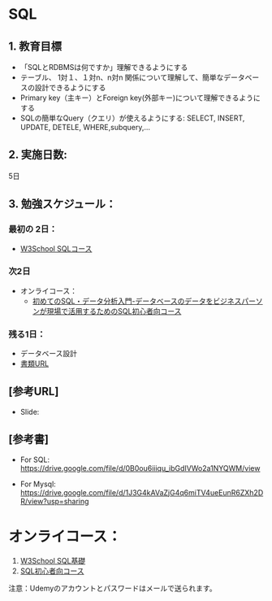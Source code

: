 # SQL

## 1. 教育目標
- 「SQLとRDBMSは何ですか」理解できるようにする
- テーブル、 1対１、１対n、n対n 関係について理解して、簡単なデータベースの設計できるようにする
- Primary key（主キー）とForeign key(外部キー)について理解できるようにする
- SQLの簡単なQuery（クエリ）が使えるようにする: SELECT, INSERT, UPDATE,  DETELE, WHERE,subquery,...

## 2. 実施日数:
5日

## 3. 勉強スケジュール：

### 最初の 2日：
- [W3School SQLコース](https://www.w3schools.com/sql/default.asp)
 
### 次2日
- オンライコース：
  - [ 初めてのSQL・データ分析入門-データベースのデータをビジネスパーソンが現場で活用するためのSQL初心者向コース](https://www.udemy.com/course/standard-sql-for-beginners/learn/lecture/9424616?start=0#overview)

### 残る1日：
- データベース設計
- [書類URL]()

## [参考URL]
- Slide: 

## [参考書]
- For SQL: https://drive.google.com/file/d/0B0ou6iiiqu_ibGdIVWo2a1NYQWM/view

- For Mysql: https://drive.google.com/file/d/1J3G4kAVaZjG4q6miTV4ueEunR6ZXh2DR/view?usp=sharing

# オンライコース：
1. [W3School SQL基礎](https://www.w3schools.com/sql/default.asp)
2. [SQL初心者向コース](https://www.udemy.com/course/standard-sql-for-beginners/learn/lecture/9424616?start=0#overview)

注意：Udemyのアカウントとパスワードはメールで送られます。

